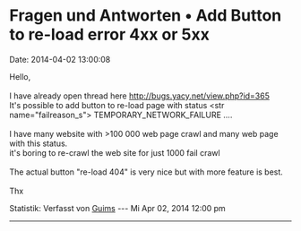 Fragen und Antworten • Add Button to re-load error 4xx or 5xx
=============================================================

Date: 2014-04-02 13:00:08

Hello,\
\
I have already open thread here <http://bugs.yacy.net/view.php?id=365>\
It\'s possible to add button to re-load page with status \<str
name=\"failreason\_s\"\> TEMPORARY\_NETWORK\_FAILURE \....\
\
I have many website with \>100 000 web page crawl and many web page with
this status.\
it\'s boring to re-crawl the web site for just 1000 fail crawl\
\
The actual button \"re-load 404\" is very nice but with more feature is
best.\
\
Thx

Statistik: Verfasst von
[Guims](http://forum.yacy-websuche.de/memberlist.php?mode=viewprofile&u=8995)
--- Mi Apr 02, 2014 12:00 pm

------------------------------------------------------------------------
